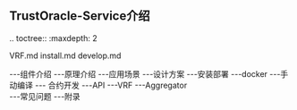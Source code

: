 ## TrustOracle-Service介绍




.. toctree::
   :maxdepth: 2
              
   VRF.md
   install.md 
   develop.md
   
  ---组件介绍
     ---原理介绍
     ---应用场景
     ---设计方案
  ---安装部署
     ---docker
     ---手动编译
  --- 合约开发
     ---API
     ---VRF
     ---Aggregator   
  ---常见问题
  ---附录